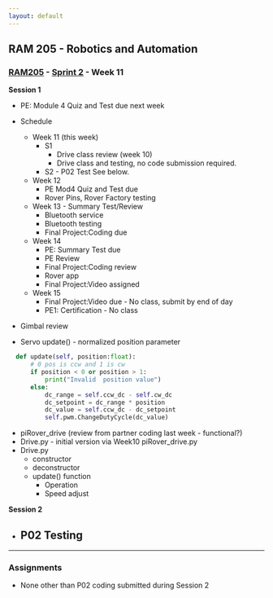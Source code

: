 ```yaml
---
layout: default
---
```


## RAM 205 - Robotics and Automation

### [RAM205](../../) - [Sprint 2](../) - Week 11

**Session 1**

- PE: Module 4 Quiz and Test due next week
- Schedule
  - Week 11 (this week)
    - S1 
      - Drive class review (week 10)
      - Drive class and testing, no code submission required.
    - S2 - P02 Test See below.
  - Week 12
    - PE Mod4 Quiz and Test due
    - Rover Pins, Rover Factory testing
  - Week 13 - Summary Test/Review
    - Bluetooth service
    - Bluetooth testing
    - Final Project:Coding due
  - Week 14  
    - PE: Summary Test due
    - PE Review
    - Final Project:Coding review
    - Rover app
    - Final Project:Video assigned
  - Week 15 
    - Final Project:Video due - No class, submit by end of day
    - PE1: Certification - No class

- Gimbal review
- Servo update() - normalized position parameter

```python
  def update(self, position:float):
      # 0 pos is ccw and 1 is cw
      if position < 0 or position > 1:
          print("Invalid  position value")
      else:
          dc_range = self.ccw_dc - self.cw_dc
          dc_setpoint = dc_range * position
          dc_value = self.ccw_dc - dc_setpoint
          self.pwm.ChangeDutyCycle(dc_value)

```

- piRover_drive (review from partner coding last week - functional?)
- Drive.py - initial version via Week10 piRover_drive.py
- Drive.py
  - constructor
  - deconstructor
  - update() function
    - Operation
    - Speed adjust
 
**Session 2**

- ## P02 Testing ####
  
<!-- - No class session
  - Complete on your own during class session
  - P02 Testing link open at 10:15 and closes as 12:15
  - Directions are provided as link
  - Submit code to Moodle link prior to session close. -->
       
---

### Assignments

- None other than P02 coding submitted during Session 2
  
